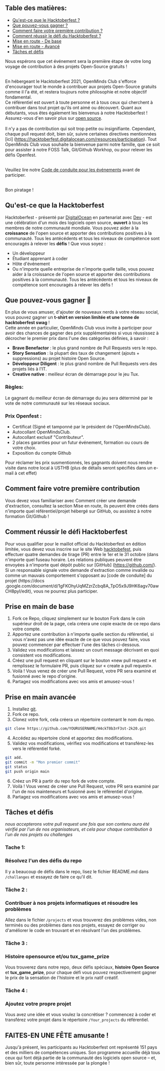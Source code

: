 ## Table des matières:

* [Qu'est-ce que le Hacktoberfest ?](#What-Is-Hacktoberfest)
* [Que pouvez-vous gagner ?](#Que-pouvez-vous-gagner)
* [Comment faire votre première contribution ?](#Comment-faire-votre-première-contribution)
* [Comment réussir le défi du Hacktoberfest ?](#Comment-Comment-Réussir-le-Défi-Hacktoberfest)
* [Mise en route - De base](#Getting-Started-Basic)
* [Mise en route - Avancé](#Getting-Started-Advanced)
* [Tâches et défis](#Tâches-et-Défis)



Nous espérons que cet événement sera la première étape de votre long voyage de contribution à des projets Open-Source gratuits !<br/><br/>

En hébergeant le Hacktoberfest 2021, OpenMinds Club s'efforce d'encourager tout le monde à contribuer aux projets Open-Source gratuits comme il l'a été, et restera toujours notre philosophie et notre objectif fondamental.<br/> 
Ce référentiel est ouvert à toute personne et à tous ceux qui cherchent à contribuer dans tout projet qu'ils ont aimé ou découvert. Quant aux débutants, vous êtes également les bienvenus à notre Hacktoberfest ! Assurez-vous d'en savoir plus sur [open source](https://github.com/open-source).<br/><br/>
Il n'y a pas de contribution qui soit trop petite ou insignifiante. Cependant, chaque pull request doit, bien sûr, suivre certaines directives mentionnées [ici] (https://hacktoberfest.digitalocean.com/resources/participation). Tout OpenMinds Club vous souhaite la bienvenue parmi notre famille, que ce soit pour assister à notre FOSS Talk, Git/Github Workhop, ou pour relever les défis Openfest.<br/><br/>


Veuillez lire notre [Code de conduite pour les événements](https://docs.google.com/document/d/1gFKOhyUqMZzrZcbq8A_TpO5x9J9HK6agv70awCH8pyI/edit) avant de participer.<br/><br/>



Bon piratage !

## Qu'est-ce que la Hacktoberfest ##


Hacktoberfest - présenté par [DigitalOcean](https://www.digitalocean.com/) en partenariat avec [Dev](https://dev.to/) - est une célébration d'un mois des logiciels open source, **ouvert** à tous les membres de notre communauté mondiale. Vous pouvez aider à la **croissance** de l'open source et apporter des contributions positives à la communauté. Tous les antécédents et tous les niveaux de compétence sont encouragés à relever les **défis** ! Que vous soyez :
- Un développeur
- Étudiant apprenant à coder
- Hôte d'événement
- Ou n'importe quelle entreprise de n'importe quelle taille, vous pouvez aider à la croissance de l'open source et apporter des contributions positives à la communauté. Tous les antécédents et tous les niveaux de compétence sont encouragés à relever les défis !


## Que pouvez-vous gagner 🎁
En plus de vous amuser, d'ajouter de nouveaux nerds à votre réseau social, vous pouvez gagner un **t-shirt en version limitée et une tonne de hacktoberfest swag** !<br/>
Cette année en particulier, OpenMinds Club vous invite à participer pour avoir des chances de gagner des prix supplémentaires si vous réussissez à décrocher le premier prix dans l'une des catégories définies, à savoir : <br/>
* **Brave Benefactor** : le plus grand nombre de Pull Requests vers le repo.
* **Story Sensation** : la plupart des taux de changement (ajouts + suppressions) au projet histoire Open Source.
* **Développeur Diligent** : le plus grand nombre de Pull Requests vers des projets liés à l'IT.
* **Creative native** : meilleur écran de démarrage pour le jeu Tux.<br/>

### Règles:
Le gagnant du meilleur écran de démarrage du jeu sera déterminé par le vote de notre communauté sur les réseaux sociaux.
### Prix Openfest :
* Certificat (Signé et tamponné par le président de l'OpenMindsClub).
* Autocollant OpenMindsClub.
* Autocollant exclusif "Contributeur".
* 2 places garanties pour un futur événement, formation ou cours de votre choix.
* Exposition du compte Github<br/>


Pour réclamer les prix susmentionnés, les gagnants doivent nous rendre visite dans notre local à USTHB (plus de détails seront spécifiés dans un e-mail à cet effet)

## Comment faire votre première contribution
Vous devez vous familiariser avec Comment créer une demande d'extraction, consultez la section Mise en route, ils peuvent être créés dans n'importe quel référentiel/projet hébergé sur GitHub, ou assistez à notre formation Git/Github !

## Comment réussir le défi Hacktoberfest
Pour vous qualifier pour le maillot officiel du Hacktoberfest en édition limitée, vous devez vous inscrire sur le site Web [hacktobefest](https://hacktoberfest.digitalocean.com/), puis effectuer quatre demandes de tirage (PR) entre le 1er et le 31 octobre (dans n'importe quel fuseau horaire. Les relations publiques peuvent être envoyées à n'importe quel dépôt public sur [GitHub] (https://github.com/). Si un responsable signale votre demande d'extraction comme invalide ou comme un mauvais comportement s'opposant au [code de conduite] du projet (https://docs .google.com/document/d/1gFKOhyUqMZzrZcbq8A_TpO5x9J9HK6agv70awCH8pyI/edit), vous ne pourrez plus participer.

## Prise en main de base
1. Fork ce Repo, cliquez simplement sur le bouton Fork dans le coin supérieur droit de la page, cela créera une copie exacte de ce repo dans votre compte.
2. Apportez une contribution à n'importe quelle section du référentiel, si vous n'avez pas une idée exacte de ce que vous pouvez faire, vous pouvez commencer par effectuer l'une des tâches ci-dessous.
3. Validez vos modifications et laissez un court message décrivant en quoi consistent vos modifications.
4. Créez une pull request en cliquant sur le bouton «new pull request » et remplissez le formulaire PR, puis cliquez sur « create a pull request».
5. Voilà ! Vous venez de créer une Pull Request, votre PR sera examiné et fusionné avec le repo d'origine.
6. Partagez vos modifications avec vos amis et amusez-vous !


## Prise en main avancée
1. Installez [git](https://git-scm.com).
2. Fork ce repo.
3. Clonez votre fork, cela créera un répertoire contenant le nom du repo.
``` bash
git clone https://github.com/YOURUSERNAME/H4ckT0b3rF3st-2k20.git
```
4. Accédez au répertoire cloné et apportez des modifications.
5. Validez vos modifications, vérifiez vos modifications et transférez-les vers le référentiel forké.
``` bash
git add.
git commit -m "Mon premier commit"
git status
git push origin main
```
6. Créez un PR à partir du repo fork de votre compte.
7. Voilà ! Vous venez de créer une Pull Request, votre PR sera examiné par l'un de nos mainteneurs et fusionné avec le référentiel d'origine.
8. Partagez vos modifications avec vos amis et amusez-vous !

## Tâches et défis
*nous accepterons votre pull request une fois que son contenu aura été vérifié par l'un de nos organisateurs, et cela pour chaque contribution à l'un de nos projets ou challenges*


### Tache 1:
### Résolvez l'un des défis du repo
Il y a beaucoup de défis dans le repo, lisez le fichier README.md dans `/challanges` et essayez de faire ce qu'il dit.


### Tâche 2 :
### Contribuer à nos projets informatiques et résoudre les problèmes
Allez dans le fichier `/projects` et vous trouverez des problèmes vides, non terminés ou des problèmes dans nos projets, essayez de corriger ou d'améliorer le code en trouvant et en résolvant l'un des problèmes.


### Tâche 3 :
### Histoire opensource et/ou tux_game_prize
Vous trouverez dans notre repo, deux défis spéciaux, **histoire Open Source** et **tux_game_prize**, pour chaque défi vous pouvez respectivement gagner le prix de la sensation de l'histoire et le prix natif créatif.


### Tâche 4 :
### Ajoutez votre propre projet
Vous avez une idée et vous voulez la concrétiser ? commencez à coder et transférez votre projet dans le répertoire `/Your_projects` du référentiel.



## FAITES-EN UNE FÊTE amusante !
Jusqu'à présent, les participants au Hacktoberfest ont représenté 151 pays et des milliers de compétences uniques. Son programme accueille déjà tous ceux qui font déjà partie de la communauté des logiciels open source – et, bien sûr, toute personne intéressée par la plongée !

